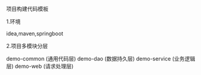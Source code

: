 项目构建代码模板

1.环境

idea,maven,springboot

2.项目多模块分层

demo-common (通用代码层)
demo-dao (数据持久层)
demo-service (业务逻辑层)
demo-web (请求处理层)
